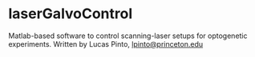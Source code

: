 # laserGalvoControl
Matlab-based software to control scanning-laser setups for optogenetic experiments. Written by Lucas Pinto, lpinto@princeton.edu
